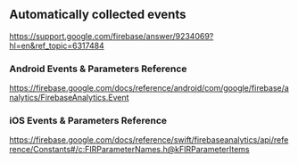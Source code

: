 ## Automatically collected events

https://support.google.com/firebase/answer/9234069?hl=en&ref_topic=6317484

### Android Events & Parameters Reference

https://firebase.google.com/docs/reference/android/com/google/firebase/analytics/FirebaseAnalytics.Event

### iOS Events & Parameters Reference

https://firebase.google.com/docs/reference/swift/firebaseanalytics/api/reference/Constants#/c:FIRParameterNames.h@kFIRParameterItems
